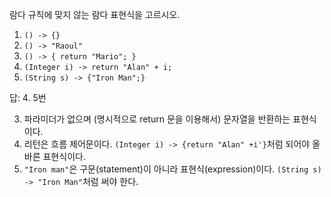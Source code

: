 람다 규칙에 맞지 않는 람다 표현식을 고르시오.

1. `() -> {}`
2. `() -> "Raoul"`
3. `() -> { return "Mario"; }`
4. `(Integer i) -> return "Alan" + i;`
5. `(String s) -> {"Iron Man";}`


답: 4. 5번

3) 파라미더가 없으며 (명시적으로 return 문을 이용해서) 문자열을 반환하는 표현식이다.
4) 리턴은 흐름 제어문이다. `(Integer i) -> {return "Alan" +i'}`처럼 되어야 올바른 표현식이다.
5) `"Iron man"`은 구문(statement)이 아니라 표현식(expression)이다. `(String s) -> "Iron Man"`처럼 써야 한다.
